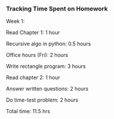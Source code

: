 ### Tracking Time Spent on Homework


Week 1:

  Read Chapter 1: 1 hour
  
  Recursive algo in python: 0.5 hours
  
  Office hours (Fri): 2 hours
  
  Write rectangle program: 3 hours
  
  Read chapter 2: 1 hour
  
  Answer written questions: 2 hours
  
  Do time-test problem: 2 hours
  
Total time: 11.5 hrs
